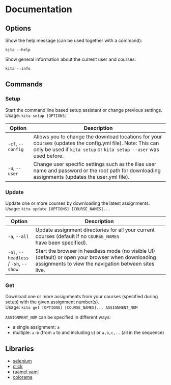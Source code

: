 # Documentation

## Options

Show the help message (can be used together with a command):
```
kita --help
```
Show general information about the current user and courses:
```
kita --info
```

## Commands

### Setup
Start the command line based setup assistant or change previous settings.  
Usage: `kita setup [OPTIONS]`  

| Option           |  Description                                                                                                                                                                             
|------------------|--------------------------------------------------------------------------------------------------------------|
| `-cf`, `--config` | Allows you to change the download locations for your courses (updates the config.yml file). Note: This can only be used if `kita setup` or `kita setup --user` was used before.                                                              |
| `-u`, `--user`    | Change user specific settings such as the ilias user name and password or the root path for downloading                                                                                                                     assignments (updates the user.yml file).                                                                                       |

### Update
Update one or more courses by downloading the latest assignments.  
Usage: `kita update [OPTIONS] [COURSE_NAMES]...`

| Option           |  Description                                                                                                                                                                             
|------------------|--------------------------------------------------------------------------------------------------------------|
| `-a`, `--all`       | Update assignment directories for all your current courses (default if no `COURSE_NAMES                                                                                                                                                                                                                                                                                                                                                                                                                                                                                                                                                                                                                                                                                                                                                                                                                                                                                                                                                             ` have been specified).                                             |
| `-hl`, `--headless` /  `-sh`, `--show` | Start the browser in headless mode (no visible UI) (default) or open your browser when downloading assignments to view the navigation between sites live.                                                                |

### Get
Download one or more assignments from your courses (specified during setup) with the given assignment number(s).  
Usage: `kita get [OPTIONS] [COURSE_NAMES]... ASSIGNMENT_NUM`

`ASSIGNMENT_NUM` can be specified in different ways:  
* a single assignment: `a`
* multiple: `a-b` (from `a` to and including `b`) or `a,b,c,..` (all in the sequence)



## Libraries
- [selenium](https://github.com/SeleniumHQ/selenium)
- [click](https://github.com/pallets/click)
- [ruamel.yaml](https://bitbucket.org/ruamel/yaml)
- [colorama](https://github.com/tartley/colorama)

